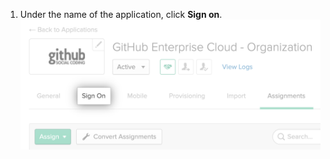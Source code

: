 1. Under the name of the application, click **Sign on**. ![Registerkarte "Sign on" (Anmelden) für die Okta-Anwendung](/assets/images/help/saml/okta-sign-on-tab.png)
